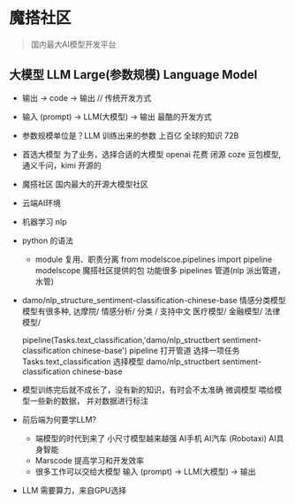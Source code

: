 # 魔搭社区
> 国内最大AI模型开发平台

## 大模型 LLM Large(参数规模) Language Model
- 输出 -> code -> 输出  // 传统开发方式
- 输入 (prompt) -> LLM(大模型) -> 输出 最酷的开发方式
- 参数规模单位是？LLM 训练出来的参数 上百亿 全球的知识 72B


- 首选大模型
  为了业务，选择合适的大模型
    openai 花费 闭源 
    coze 豆包模型,通义千问，kimi 开源的
- 魔搭社区 
  国内最大的开源大模型社区
  
- 云端AI环境
- 机器学习 nlp
- python 的语法
  -  module 复用、职责分离
   from modelscoe.pipelines import pipeline
   modelscope 魔搭社区提供的包 功能很多  pipelines 管道(nlp 派出管道， 水管)

- damo/nlp_structure_sentiment-classification-chinese-base 情感分类模型
  模型有很多种,  达摩院/  情感分析/  分类 /  支持中文
  医疗模型/ 金融模型/ 法律模型/  

  pipeline(Tasks.text_classification,'damo/nlp_structbert sentiment-classification chinese-base')
  pipeline 打开管道
  选择一项任务 Tasks.text_classification
  选择模型 damo/nlp_structbert sentiment-classification chinese-base

- 模型训练完后就不成长了，没有新的知识，有时会不太准确
  微调模型  喂给模型一些新的数据， 并对数据进行标注

- 前后端为何要学LLM?
  - 端模型的时代到来了
    小尺寸模型越来越强  AI手机  AI汽车  (Robotaxi)  AI具身智能
  - Marscode  提高学习和开发效率
  - 很多工作可以交给大模型
    输入 (prompt) -> LLM(大模型) -> 输出

- LLM 需要算力，来自GPU选择

